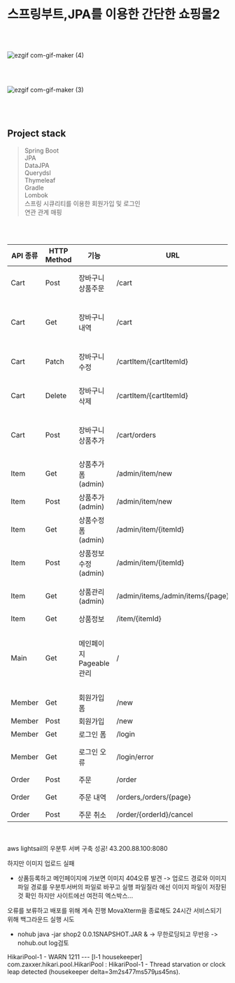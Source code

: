 
스프링부트,JPA를 이용한 간단한 쇼핑몰2
======================================
<br><br>


![ezgif com-gif-maker (4)](https://user-images.githubusercontent.com/69129562/202893022-72b026d6-872c-4ea9-bbf9-8a4b88124441.gif)

<br><br>

![ezgif com-gif-maker (3)](https://user-images.githubusercontent.com/69129562/202893221-ae418d60-da19-4b77-97f2-35fb9463eb01.gif)

<br><br>
Project stack
-------------
>Spring Boot<br>
>JPA<br>
>DataJPA<br>
>Querydsl<br>
>Thymeleaf<br>
>Gradle<br>
>Lombok<br>
>스프링 시큐리티를 이용한 회원가입 및 로그인<br>
>연관 관계 매핑<br>

<br><br>

|API 종류|HTTP Method|기능|URL|설명|
|----------|---|-----|----|---------------------|
|Cart|Post|장바구니 상품주문|/cart|장바구니의 상품을 주문한다.|
|Cart|Get|장바구니 내역|/cart|장바구니에 담긴 상품을 조회한다.|
|Cart|Patch|장바구니 수정|/cartItem/{cartItemId}|장바구니 내역을 수정한다.|
|Cart|Delete|장바구니 삭제|/cartItem/{cartItemId}|장바구니 내역을 삭제한다.|
|Cart|Post|장바구니 상품추가|/cart/orders|기존 장바구니에 상품을 추가한다.|
|Item|Get|상품추가 폼(admin)|/admin/item/new|관리자 상품추가 폼| 
|Item|Post|상품추가(admin)|/admin/item/new|관리자 상품추가|
|Item|Get|상품수정 폼(admin)|/admin/item/{itemId}|관리자 상품수정 폼|
|Item|Post|상품정보 수정(admin)|/admin/item/{itemId}|관리자 상품정보 수정|
|Item|Get|상품관리(admin)|/admin/items,/admin/items/{page}|관리자 상품 관리창 Pageable|
|Item|Get|상품정보|/item/{itemId}|  |
|Main|Get|메인페이지 Pageable관리|/|메인페이지의 상품을 표시하는 최대 갯수와 페이징을 한다|
|Member|Get|회원가입 폼|/new|  |
|Member|Post|회원가입|/new|  |
|Member|Get|로그인 폼|/login|  |
|Member|Get|로그인 오류|/login/error|아이디와 비밀번호 validation|
|Order|Post|주문|/order|  |
|Order|Get|주문 내역|/orders,/orders/{page}|주문내역 Pageable|
|Order|Post|주문 취소|/order/{orderId}/cancel|   |

<br><br>
aws lightsail의 우분투 서버 구축 성공! 43.200.88.100:8080

하지만 이미지 업로드 실패
  - 상품등록하고 메인페이지에 가보면 이미지 404오류 발견 -> 업로드 경로와 이미지파일 경로를 우분투서버의 파일로 바꾸고 실행 파일질라 에선 이미지 파일이 저장된것 확인 하지만 사이트에선 여전히 엑스박스...
  
오류를 보류하고 배포를 위해 계속 진행 MovaXterm을 종료해도 24시간 서비스되기 위해 백그라운드 실행 시도 
  - nohub java -jar shop2 0.0.1SNAPSHOT.JAR & -> 무한로딩되고 무반응 -> nohub.out log검토
  
 HikariPool-1 - WARN 1211 --- [l-1 housekeeper] com.zaxxer.hikari.pool.HikariPool        : HikariPool-1 - Thread starvation or clock leap detected (housekeeper delta=3m2s477ms579µs45ns). 

